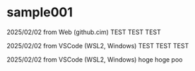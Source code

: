 # sample001

2025/02/02 from Web (github.cim)
TEST TEST TEST

2025/02/02 from VSCode (WSL2, Windows)
TEST TEST TEST

2025/02/02 from VSCode (WSL2, Windows)
hoge hoge poo
